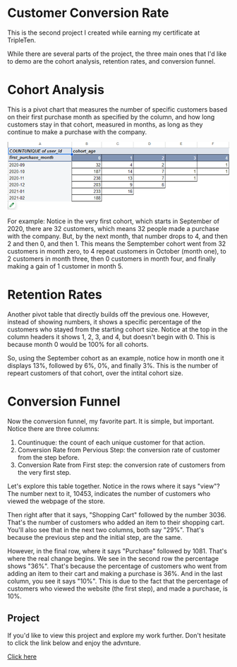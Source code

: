 # Customer Conversion Rate
This is the second project I created while earning my certificate at TripleTen.

While there are several parts of the project, the three main ones that I'd like to demo are 
the cohort analysis, retention rates, and conversion funnel.

# Cohort Analysis

This is a pivot chart that measures the number of specific customers based on their first purchase month 
as specified by the column, and how long customers stay in that cohort, measured in months, as long as they 
continue to make a purchase with the company.

![Cohort Analysis Pivot Table](https://github.com/Luke-H-Anderson/Customer-Conversion_Rate/blob/main/Cohort%20Analysis.png)

For example: Notice in the very first cohort, which starts in September of 2020, there are 32 customers, 
which means 32 people made a purchase with the company. But, by the next month, that number drops to 4, and then 2 
and then 0, and then 1. This means the Semptember cohort went from 32 customers in month zero, to 4 repeat 
customers in October (month one), to 2 customers in month three, then 0 customers in month four, and finally making a 
gain of 1 customer in month 5.

# Retention Rates

Another pivot table that directly builds off the previous one. However, instead of showing numbers, it shows a specific 
percentage of the customers who stayed from the starting cohort size. Notice at the top in the column headers it shows 1, 
2, 3, and 4, but doesn't begin with 0. This is because month 0 would be 100% for all cohorts.

So, using the September cohort as an example, notice how in month one it displays 13%, followed by 6%, 0%, and finally 
3%. This is the number of repeart customers of that cohort, over the intital cohort size.

# Conversion Funnel

Now the conversion funnel, my favorite part. It is simple, but important. Notice there are three columns:
1. Countinuque: the count of each unique customer for that action.
2. Conversion Rate from Pervious Step: the conversion rate of customer from the step before.
3. Conversion Rate from First step: the conversion rate of customers from the very first step.

Let's explore this table together. Notice in the rows where it says "view"? The number next to it, 10453, indicates 
the number of customers who viewed the webpage of the store.

Then right after that it says, "Shopping Cart" followed by the number 3036. That's the number of customers who added an 
item to their shopping cart. You'll also see that in the next two columns, both say "29%". That's because the previous step 
and the initial step, are the same.

However, in the final row, where it says "Purchase" followed by 1081. That's where the real change begins. We see in the 
second row the percentage shows "36%". That's because the percentage of customers who went from adding an item to their cart 
and making a purchase is 36%. And in the last column, you see it says "10%". This is due to the fact that the percentage of 
customers who viewed the website (the first step), and made a purchase, is 10%.

## Project
If you'd like to view this project and explore my work further. Don't hesitate to click the link below and enjoy the advnture.

[Click here](https://docs.google.com/spreadsheets/d/1lfQbj-Opbrbo8LZzsji6Ks-xXSLSZBndREuYIjDjLAY/edit?usp=sharing)
